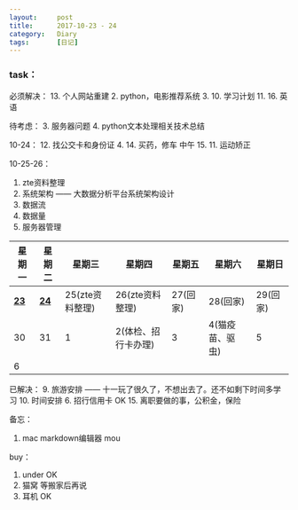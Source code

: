 ```yaml
---
layout:     post
title:      2017-10-23 - 24
category:   Diary
tags:		[日记]
---
```

### task：
必须解决：
13. 个人网站重建
2. python，电影推荐系统
3. 10. 学习计划
11. 16. 英语

待考虑：
3. 服务器问题
4. python文本处理相关技术总结


10-24：
12. 找公交卡和身份证
4. 14. 买药，修车  中午
15. 11. 运动矫正

10-25-26：
1. zte资料整理
  1. 系统架构 —— 大数据分析平台系统架构设计
  2. 数据流
  3. 数据量
  4. 服务器管理


星期一|星期二|星期三|星期四|星期五|星期六|星期日
---|---|---|---|---|---|---
**<u>23</u>** |**<u>24</u>** |25(zte资料整理) |26(zte资料整理) |27(回家) |28(回家) |29(回家)
30 |31 |1  |2(体检、招行卡办理)  |3  |4(猫疫苗、驱虫)  |5
6  |


已解决：
9. 旅游安排 —— 十一玩了很久了，不想出去了。还不如剩下时间多学习
10. 时间安排
6. 招行信用卡  OK
15. 离职要做的事，公积金，保险

备忘：
1. mac markdown编辑器 mou


buy：
1. under  OK
2. 猫窝  等搬家后再说
3. 耳机  OK
